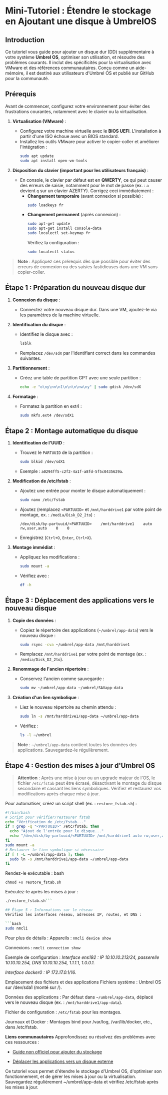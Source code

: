 # Mini-Tutoriel : Étendre le stockage en Ajoutant une disque à UmbrelOS

## Introduction

Ce tutoriel vous guide pour ajouter un disque dur (DD) supplémentaire à votre système **Umbrel OS**, optimiser son utilisation, et résoudre des problèmes courants. Il inclut des spécificités pour la virtualisation avec VMware et des références communautaires. Conçu comme un aide-mémoire, il est destiné aux utilisateurs d'Umbrel OS et publié sur GitHub pour la communauté.

## Prérequis

Avant de commencer, configurez votre environnement pour éviter des frustrations courantes, notamment avec le clavier ou la virtualisation.

1. **Virtualisation (VMware)** :
   - Configurez votre machine virtuelle avec le **BIOS UEFI**. L'installation à partir d'une ISO échoue avec un BIOS standard.
   - Installez les outils VMware pour activer le copier-coller et améliorer l'intégration :
     ```bash
     sudo apt update
     sudo apt install open-vm-tools
     ```

2. **Disposition du clavier (important pour les utilisateurs français)** :
   - En console, le clavier par défaut est en **QWERTY**, ce qui peut causer des erreurs de saisie, notamment pour le mot de passe (ex. : `a` devient `q` sur un clavier AZERTY). Corrigez ceci immédiatement :
     - **Changement temporaire** (avant connexion si possible) :
       ```bash
       sudo loadkeys fr
       ```
     - **Changement permanent** (après connexion) :
       ```bash
       sudo apt-get update
       sudo apt-get install console-data
       sudo localectl set-keymap fr
       ```
       Vérifiez la configuration :
       ```bash
       sudo localectl status
       ```

> **Note** : Appliquez ces prérequis dès que possible pour éviter des erreurs de connexion ou des saisies fastidieuses dans une VM sans copier-coller.

## Étape 1 : Préparation du nouveau disque dur

1. **Connexion du disque** :
   - Connectez votre nouveau disque dur. Dans une VM, ajoutez-le via les paramètres de la machine virtuelle.

2. **Identification du disque** :
   - Identifiez le disque avec :
     ```bash
     lsblk
     ```
   - Remplacez `/dev/sdX` par l'identifiant correct dans les commandes suivantes.

3. **Partitionnement** :
   - Créez une table de partition GPT avec une seule partition :
     ```bash
     echo -e "o\ny\nn\n1\n\n\n\nw\ny" | sudo gdisk /dev/sdX
     ```

4. **Formatage** :
   - Formatez la partition en ext4 :
     ```bash
     sudo mkfs.ext4 /dev/sdX1
     ```

## Étape 2 : Montage automatique du disque

1. **Identification de l'UUID** :
   - Trouvez le `PARTUUID` de la partition :
     ```bash
     sudo blkid /dev/sdX1
     ```
   - Exemple : `a0294ff5-c2f2-4a1f-a8fd-5f5c0435629a`.

2. **Modification de /etc/fstab** :
   - Ajoutez une entrée pour monter le disque automatiquement :
     ```bash
     sudo nano /etc/fstab
     ```
   - Ajoutez (remplacez `<PARTUUID>` et `/mnt/harddrive1` par votre point de montage, ex. : `/media/Disk_D2_2to`) :
     ```
     /dev/disk/by-partuuid/<PARTUUID>    /mnt/harddrive1    auto    rw,user,auto    0    0
     ```
   - Enregistrez (`Ctrl+O`, `Enter`, `Ctrl+X`).

3. **Montage immédiat** :
   - Appliquez les modifications :
     ```bash
     sudo mount -a
     ```
   - Vérifiez avec :
     ```bash
     df -h
     ```

## Étape 3 : Déplacement des applications vers le nouveau disque

1. **Copie des données** :
   - Copiez le répertoire des applications (`~/umbrel/app-data`) vers le nouveau disque :
     ```bash
     sudo rsync -cva ~/umbrel/app-data /mnt/harddrive1
     ```
   - Remplacez `/mnt/harddrive1` par votre point de montage (ex. : `/media/Disk_D2_2to`).

2. **Renommage de l'ancien répertoire** :
   - Conservez l'ancien comme sauvegarde :
     ```bash
     sudo mv ~/umbrel/app-data ~/umbrel/SAVapp-data
     ```

3. **Création d'un lien symbolique** :
   - Liez le nouveau répertoire au chemin attendu :
     ```bash
     sudo ln -s /mnt/harddrive1/app-data ~/umbrel/app-data
     ```
   - Vérifiez :
     ```bash
     ls -l ~/umbrel
     ```

> **Note** : `~/umbrel/app-data` contient toutes les données des applications. Sauvegardez-le régulièrement.

## Étape 4 : Gestion des mises à jour d'Umbrel OS

> **Attention** : Après une mise à jour ou un upgrade majeur de l'OS, le fichier `/etc/fstab` peut être écrasé, désactivant le montage du disque secondaire et cassant les liens symboliques. Vérifiez et restaurez vos modifications après chaque mise à jour.

Pour automatiser, créez un script shell (ex. : `restore_fstab.sh`) :

```bash
#!/bin/bash
# Script pour vérifier/restaurer fstab
echo "Vérification de /etc/fstab..."
if ! grep -q "<PARTUUID>" /etc/fstab; then
  echo "Ajout de l'entrée pour le disque..."
  echo "/dev/disk/by-partuuid/<PARTUUID> /mnt/harddrive1 auto rw,user,auto 0 0" | sudo tee -a /etc/fstab
fi
sudo mount -a
# Restaurer le lien symbolique si nécessaire
if [ ! -L ~/umbrel/app-data ]; then
  sudo ln -s /mnt/harddrive1/app-data ~/umbrel/app-data
fi
```
Rendez-le exécutable :
bash

```chmod +x restore_fstab.sh```

Exécutez-le après les mises à jour :
```bash
./restore_fstab.sh```

## Étape 5 : Informations sur le réseau
Vérifiez les interfaces réseau, adresses IP, routes, et DNS :

```bash
sudo nmcli
```

Pour plus de détails :
Appareils : ```nmcli device show```

Connexions : ```nmcli connection show```

Exemple de configuration :
_Interface ens192 : IP 10.10.10.213/24, passerelle 10.10.10.254, DNS 10.10.10.254, 1.1.1.1, 1.0.0.1._

_Interface docker0 : IP 172.17.0.1/16._

Emplacement des fichiers et des applications
Fichiers système : Umbrel OS sur /dev/sda1 (monté sur /).

Données des applications : Par défaut dans ```~/umbrel/app-data```, déplacé vers le nouveau disque (ex. : ```/mnt/harddrive1/app-data```).

Fichier de configuration : ```/etc/fstab``` pour les montages.

Journaux et Docker : Montages bind pour /var/log, /var/lib/docker, etc., dans /etc/fstab.

**Liens communautaires**
Approfondissez ou résolvez des problèmes avec ces ressources :

- [Guide non officiel pour ajouter du stockage](https://community.umbrel.com/t/unofficial-guide-how-to-add-more-storage/18397)

- [Déplacer les applications vers un disque externe](https://community.umbrel.com/t/how-to-run-umbrel-apps-from-an-external-disk/12787)

Ce tutoriel vous permet d'étendre le stockage d'Umbrel OS, d'optimiser son fonctionnement, et de gérer les mises à jour ou la virtualisation. Sauvegardez régulièrement ~/umbrel/app-data et vérifiez /etc/fstab après les mises à jour.

